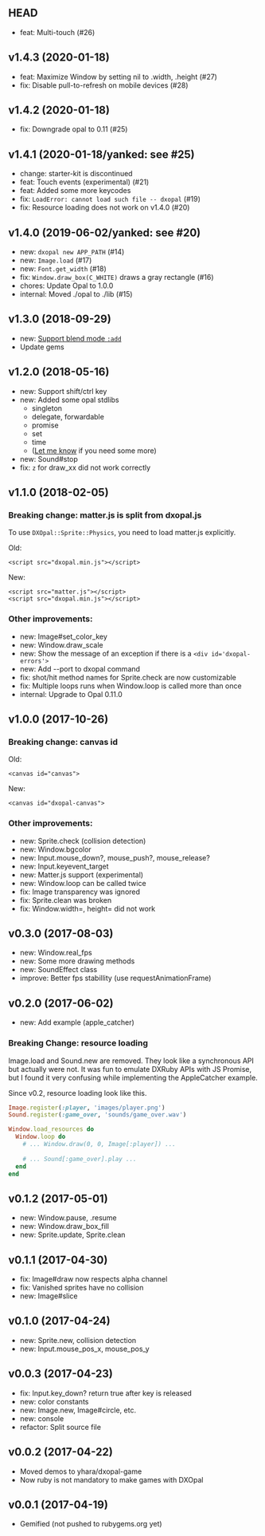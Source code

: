 ## HEAD

- feat: Multi-touch (#26)

## v1.4.3 (2020-01-18)

- feat: Maximize Window by setting nil to .width, .height (#27)
- fix: Disable pull-to-refresh on mobile devices (#28)

## v1.4.2 (2020-01-18)

- fix: Downgrade opal to 0.11 (#25)

## v1.4.1 (2020-01-18/yanked: see #25)

- change: starter-kit is discontinued
- feat: Touch events (experimental) (#21)
- feat: Added some more keycodes
- fix: `LoadError: cannot load such file -- dxopal` (#19)
- fix: Resource loading does not work on v1.4.0 (#20)

## v1.4.0 (2019-06-02/yanked: see #20)

- new: `dxopal new APP_PATH` (#14)
- new: `Image.load` (#17)
- new: `Font.get_width` (#18)
- fix: `Window.draw_box(C_WHITE)` draws a gray rectangle (#16)
- chores: Update Opal to 1.0.0
- internal: Moved ./opal to ./lib (#15)

## v1.3.0 (2018-09-29)

- new: [Support blend mode `:add`](https://github.com/yhara/dxopal/pull/11)
- Update gems 

## v1.2.0 (2018-05-16)

- new: Support shift/ctrl key 
- new: Added some opal stdlibs
  - singleton
  - delegate, forwardable
  - promise
  - set
  - time
  - ([Let me know](https://github.com/yhara/dxopal/issues/) if you need some more)
- new: Sound#stop
- fix: `z` for draw_xx did not work correctly

## v1.1.0 (2018-02-05)

### Breaking change: matter.js is split from dxopal.js

To use `DXOpal::Sprite::Physics`, you need to load matter.js explicitly.

Old:
    
    <script src="dxopal.min.js"></script>

New:

    <script src="matter.js"></script>
    <script src="dxopal.min.js"></script>

### Other improvements:

- new: Image#set_color_key
- new: Window.draw_scale
- new: Show the message of an exception if there is a `<div id='dxopal-errors'>`
- new: Add --port to dxopal command
- fix: shot/hit method names for Sprite.check are now customizable
- fix: Multiple loops runs when Window.loop is called more than once
- internal: Upgrade to Opal 0.11.0

## v1.0.0 (2017-10-26)

### Breaking change: canvas id

Old:

    <canvas id="canvas">

New:

    <canvas id="dxopal-canvas">

### Other improvements:

- new: Sprite.check (collision detection)
- new: Window.bgcolor
- new: Input.mouse_down?, mouse_push?, mouse_release?
- new: Input.keyevent_target
- new: Matter.js support (experimental)
- new: Window.loop can be called twice
- fix: Image transparency was ignored
- fix: Sprite.clean was broken
- fix: Window.width=, height= did not work

## v0.3.0 (2017-08-03)

- new: Window.real_fps
- new: Some more drawing methods
- new: SoundEffect class
- improve: Better fps stabillity (use requestAnimationFrame)

## v0.2.0 (2017-06-02)

- new: Add example (apple_catcher)

### Breaking Change: resource loading

Image.load and Sound.new are removed. They look like a synchronous API
but actually were not. It was fun to emulate DXRuby APIs with JS Promise,
but I found it 
very confusing while implementing the AppleCatcher example.

Since v0.2, resource loading look like this.

```rb
Image.register(:player, 'images/player.png')
Sound.register(:game_over, 'sounds/game_over.wav')

Window.load_resources do
  Window.loop do
    # ... Window.draw(0, 0, Image[:player]) ...
    
    # ... Sound[:game_over].play ...
  end
end
```

## v0.1.2 (2017-05-01)

- new: Window.pause, .resume
- new: Window.draw_box_fill
- new: Sprite.update, Sprite.clean

## v0.1.1 (2017-04-30)

- fix: Image#draw now respects alpha channel
- fix: Vanished sprites have no collision
- new: Image#slice

## v0.1.0 (2017-04-24)

- new: Sprite.new, collision detection
- new: Input.mouse_pos_x, mouse_pos_y

## v0.0.3 (2017-04-23)

- fix: Input.key_down? return true after key is released
- new: color constants
- new: Image.new, Image#circle, etc.
- new: console
- refactor: Split source file

## v0.0.2 (2017-04-22)

- Moved demos to yhara/dxopal-game
- Now ruby is not mandatory to make games with DXOpal

## v0.0.1 (2017-04-19)

- Gemified (not pushed to rubygems.org yet)
